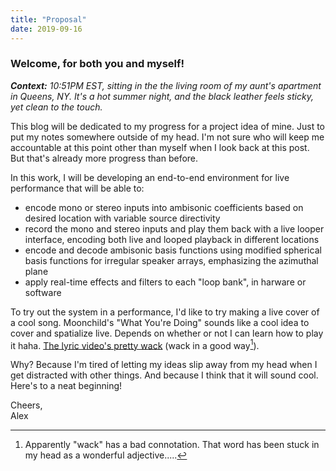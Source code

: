 ```yaml
---
title: "Proposal"
date: 2019-09-16
---
```

### Welcome, for both you and myself!

_**Context:** 10:51PM EST, sitting in the the living room of my aunt's apartment in Queens, NY. It's a hot summer night, and the black leather feels sticky, yet clean to the touch._

This blog will be dedicated to my progress for a project idea of mine. Just to put my notes somewhere outside of my head. I'm not sure who will keep me accountable at this point other than myself when I look back at this post. But that's already more progress than before.

In this work, I will be developing an end-to-end environment for live performance that will be able to:
- encode mono or stereo inputs into ambisonic coefficients based on desired location with variable source directivity
- record the mono and stereo inputs and play them back with a live looper interface, encoding both live and looped playback in different locations
- encode and decode ambisonic basis functions using modified spherical basis functions for irregular speaker arrays, emphasizing the azimuthal plane
- apply real-time effects and filters to each "loop bank", in harware or software

To try out the system in a performance, I'd like to try making a live cover of a cool song. Moonchild's "What You're Doing" sounds like a cool idea to cover and spatialize live. Depends on whether or not I can learn how to play it haha. [The lyric video's pretty wack](https://www.youtube.com/watch?v=3Mvd6hi0Cdc) (wack in a good way[^1]).

Why? Because I'm tired of letting my ideas slip away from my head when I get distracted with other things. And because I think that it will sound cool. Here's to a neat beginning!

Cheers,  
Alex

[^1]: Apparently "wack" has a bad connotation. That word has been stuck in my head as a wonderful adjective.....
